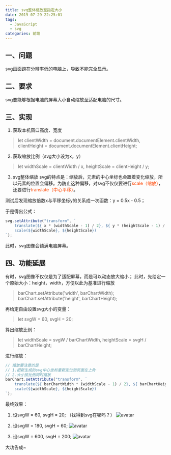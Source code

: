 ```yaml
---
title: svg整体缩放至指定大小
date: 2019-07-29 22:25:01
tags:  
  - JavaScript
  - svg
categories: 前端
---
```

## 一、问题
svg画面跑在分辨率低的电脑上，导致不能完全显示。

## 二、要求
svg要能够根据电脑的屏幕大小自动缩放至适配电脑的尺寸。

## 三、实现
1. 获取本机窗口高度、宽度
> let clientWidth = document.documentElement.clientWidth,
    clientHeight = document.documentElement.clientHeight;    

2. 获取缩放比例（svg大小设为x，y）
> let widthScale = clientWidth / x, heightScale = clientHeight / y;
 

3. svg整体缩放
svg的特点是：缩放后，元素的中心坐标也会跟着变化缩放，所以元素的位置会偏移。为防止这种偏移，对svg不仅仅要进行<font color="#FF4500">scale（缩放）</font>，还要进行<font color="#FF4500">translate（中心平移）</font>。

测试后发现缩放倍数x与平移坐标y的关系成一次函数：y = 0.5x - 0.5；

于是得出公式：
``` js
svg.setAttribute("transform", `
    translate(${ x * (widthScale - 1) / 2}, ${ y * (heightScale - 1) / 2})
    scale(${widthScale}, ${heightScale})
`);
```
此时，svg图像会铺满电脑屏幕。

## 四、功能延展
有时，svg图像不仅仅是为了适配屏幕，而是可以动态放大缩小； 
此时，先给定一个原始大小：height，width，方便以此为基准进行缩放
> barChart.setAttribute('width', barChartWidth); 
  barChart.setAttribute('height', barChartHeight);

再给定自由设置svg大小的变量：
> let svgW = 60, svgH = 20;

算出缩放比例：
> let widthScale = svgW / barChartWidth, heightScale = svgH / barChartHeight;

进行缩放：
``` js
// 缩放要注意的是
// 1.把新生成的svg中心坐标重新定位到页面左上角
// 2.大小按比例同时缩放
barChart.setAttribute("transform", `
    translate(${ barChartWidth * (widthScale - 1) / 2}, ${ barChartHeight * (heightScale - 1) / 2})
    scale(${widthScale}, ${heightScale})
`);
```

最终效果：
1. 设svgW = 60, svgH = 20; （找得到svg在哪吗？）
![avatar](https://img2018.cnblogs.com/blog/1549437/201907/1549437-20190729222259064-766875909.png)

2. 设svgW = 180, svgH = 60;
![avatar](https://img2018.cnblogs.com/blog/1549437/201907/1549437-20190729222405898-737093672.png)

3. 设svgW = 600, svgH = 200;
![avatar](https://img2018.cnblogs.com/blog/1549437/201907/1549437-20190729222431594-349553552.png)

大功告成~